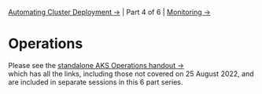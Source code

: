 [Automating Cluster Deployment &rarr;](3-cluster-deployment-automation.md) | Part 4 of 6 | [Monitoring &rarr;](5-monitoring.md)

# Operations

Please see the [standalone AKS Operations handout &rarr;](../aks-operations/README.md)   
which has all the links, including those not covered on 25 August 2022, and are included in separate sessions in this 6 part series.
